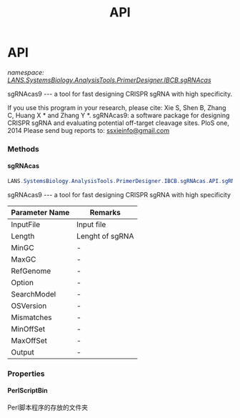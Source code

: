 ﻿---
title: API
---

# API
_namespace: [LANS.SystemsBiology.AnalysisTools.PrimerDesigner.IBCB.sgRNAcas](N-LANS.SystemsBiology.AnalysisTools.PrimerDesigner.IBCB.sgRNAcas.html)_

sgRNAcas9 --- a tool for fast designing CRISPR sgRNA with high specificity. 
 
 If you use this program in your research, please cite:
 Xie S, Shen B, Zhang C, Huang X * and Zhang Y *. sgRNAcas9: a software package for designing CRISPR sgRNA and evaluating potential off-target cleavage sites. PloS one, 2014
 Please send bug reports to: ssxieinfo@gmail.com



### Methods

#### sgRNAcas
```csharp
LANS.SystemsBiology.AnalysisTools.PrimerDesigner.IBCB.sgRNAcas.API.sgRNAcas(System.String,System.String,System.String,System.Int32,System.Int32,System.Int32,System.String,System.String,System.String,System.Int32,System.Int32,System.Int32)
```
sgRNAcas9 --- a tool for fast designing CRISPR sgRNA with high specificity

|Parameter Name|Remarks|
|--------------|-------|
|InputFile|Input file|
|Length|Lenght of sgRNA|
|MinGC|-|
|MaxGC|-|
|RefGenome|-|
|Option|-|
|SearchModel|-|
|OSVersion|-|
|Mismatches|-|
|MinOffSet|-|
|MaxOffSet|-|
|Output|-|



### Properties

#### PerlScriptBin
Perl脚本程序的存放的文件夹
